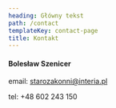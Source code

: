 ```yaml
---
heading: Główny tekst
path: /contact
templateKey: contact-page
title: Kontakt
---
```

#### Bolesław Szenicer

email: starozakonni@interia.pl

tel: +48 602 243 150